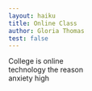 ```yaml
---
layout: haiku
title: Online Class
author: Gloria Thomas
test: false
---
```


College is online<br>
technology the reason<br>
anxiety high<br>
